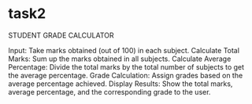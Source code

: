 # task2

STUDENT GRADE CALCULATOR

Input: Take marks obtained (out of 100) in each subject.
Calculate Total Marks: Sum up the marks obtained in all subjects. Calculate Average Percentage: Divide the total marks by the total number of subjects to get the average percentage.
Grade Calculation: Assign grades based on the average percentage achieved.
Display Results: Show the total marks, average percentage, and the corresponding grade to the user.
